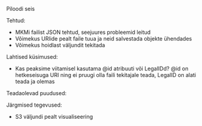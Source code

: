 Piloodi seis

Tehtud:
 * MKMi failist JSON tehtud, seejuures probleemid leitud
 * Võimekus URlide pealt faile tuua ja neid salvestada objekte ühendades
 * Võimekus hoidlast väljundit tekitada

Lahtised küsimused:
 * Kas peaksime viitamisel kasutama @id atribuuti või LegalIDd? @id on hetkeseisuga URI ning ei pruugi olla faili tekitajale teada, LegalID on alati teada ja olemas

Teadaolevad puudused:

Järgmised tegevused:
 * S3 väljundi pealt visualiseering
